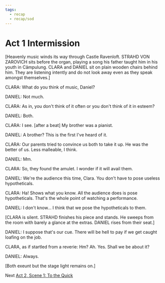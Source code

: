 ```yaml
---
tags:
  - recap
  - recap/sod
---
```

# Act 1 Intermission

[Heavenly music winds its way through Castle Ravenloft. STRAHD VON ZAROVICH sits before the organ, playing a song his father taught him in his youth in Câmpulung. CLARA and DANIEL sit on plain wooden chairs behind him. They are listening intently and do not look away even as they speak amongst themselves.]

CLARA: What do you think of music, Daniel?

DANIEL: Not much.

CLARA: As in, you don't think of it often or you don't think of it in esteem?

DANIEL: Both.

CLARA: I see. [after a beat] My brother was a pianist.

DANIEL: A brother? This is the first I've heard of it.

CLARA: Our parents tried to convince us both to take it up. He was the better of us. Less malleable, I think.

DANIEL: Mm.

CLARA: So, they found the amulet. I wonder if it will avail them.

DANIEL: We're the audience this time, Clara. You don't have to pose useless hypotheticals.

CLARA: Ha! Shows what you know. All the audience does is pose hypotheticals. That's the whole point of watching a performance.

DANIEL: I don't know... I think that we pose the hypotheticals to them.

[CLARA is silent. STRAHD finishes his piece and stands. He sweeps from the room with barely a glance at the extras. DANIEL rises from their seat.]

DANIEL: I suppose that's our cue. There will be hell to pay if we get caught loafing on the job.

CLARA, as if startled from a reverie: Hm? Ah. Yes. Shall we be about it?

DANIEL: Always.

[Both exeunt but the stage light remains on.]

Next
[Act 2, Scene 1: To the Quick](Act%202,%20Scene%2001%20To%20the%20Quick.md)